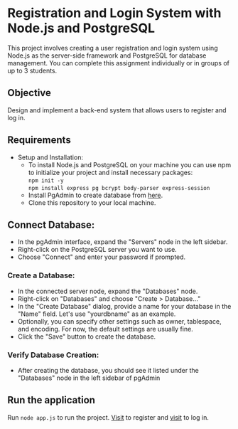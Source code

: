 # Registration and Login System with Node.js and PostgreSQL

This project involves creating a user registration and login system using Node.js as the server-side framework and PostgreSQL for database management. You can complete this assignment individually or in groups of up to 3 students.
## Objective
Design and implement a back-end system that allows users to register and log in.
## Requirements
* Setup and Installation:
  * To install Node.js and PostgreSQL on your machine you can use npm to initialize your project and install necessary packages:<br />
      ```npm init -y```<br />
      ```npm install express pg bcrypt body-parser express-session```<br />
  * Install PgAdmin to create database from [here](https://www.pgadmin.org/download/).
  * Clone this repository to your local machine.
## Connect Database:
* In the pgAdmin interface, expand the "Servers" node in the left sidebar.
* Right-click on the PostgreSQL server you want to use.
* Choose "Connect" and enter your password if prompted.
### Create a Database:
* In the connected server node, expand the "Databases" node.
* Right-click on "Databases" and choose "Create > Database..."
* In the "Create Database" dialog, provide a name for your database in the "Name" field. Let's use "yourdbname" as an example.
* Optionally, you can specify other settings such as owner, tablespace, and encoding. For now, the default settings are usually fine.
* Click the "Save" button to create the database.
### Verify Database Creation:
* After creating the database, you should see it listed under the "Databases" node in the left sidebar of pgAdmin

## Run the application
Run `node app.js` to run the project. [Visit](http://localhost:3000/register) to register and  [visit](http://localhost:3000/login) to log in.
